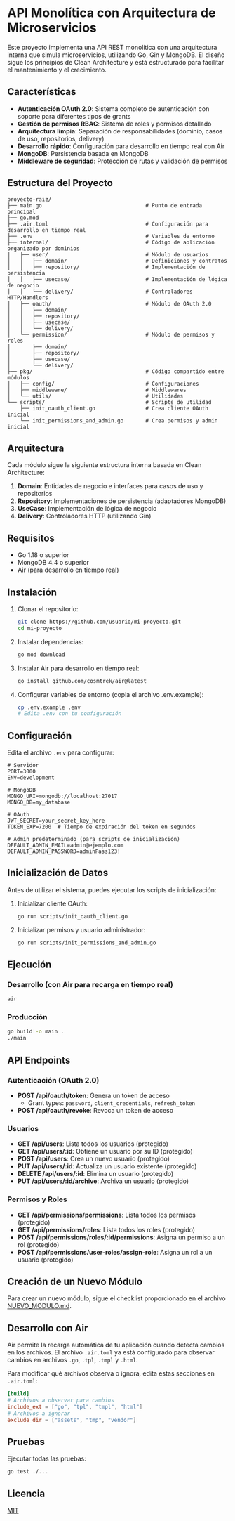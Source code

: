 # API Monolítica con Arquitectura de Microservicios

Este proyecto implementa una API REST monolítica con una arquitectura interna que simula microservicios, utilizando Go, Gin y MongoDB. El diseño sigue los principios de Clean Architecture y está estructurado para facilitar el mantenimiento y el crecimiento.

## Características

- **Autenticación OAuth 2.0**: Sistema completo de autenticación con soporte para diferentes tipos de grants
- **Gestión de permisos RBAC**: Sistema de roles y permisos detallado
- **Arquitectura limpia**: Separación de responsabilidades (dominio, casos de uso, repositorios, delivery)
- **Desarrollo rápido**: Configuración para desarrollo en tiempo real con Air
- **MongoDB**: Persistencia basada en MongoDB
- **Middleware de seguridad**: Protección de rutas y validación de permisos

## Estructura del Proyecto

```
proyecto-raiz/
├── main.go                                 # Punto de entrada principal
├── go.mod
├── .air.toml                               # Configuración para desarrollo en tiempo real
├── .env                                    # Variables de entorno
├── internal/                               # Código de aplicación organizado por dominios
│   ├── user/                               # Módulo de usuarios
│   │   ├── domain/                         # Definiciones y contratos
│   │   ├── repository/                     # Implementación de persistencia
│   │   ├── usecase/                        # Implementación de lógica de negocio
│   │   └── delivery/                       # Controladores HTTP/Handlers
│   ├── oauth/                              # Módulo de OAuth 2.0
│   │   ├── domain/
│   │   ├── repository/
│   │   ├── usecase/
│   │   └── delivery/
│   └── permission/                         # Módulo de permisos y roles
│       ├── domain/
│       ├── repository/
│       ├── usecase/
│       └── delivery/
├── pkg/                                    # Código compartido entre módulos
│   ├── config/                             # Configuraciones
│   ├── middleware/                         # Middlewares
│   └── utils/                              # Utilidades
└── scripts/                                # Scripts de utilidad
    ├── init_oauth_client.go                # Crea cliente OAuth inicial
    └── init_permissions_and_admin.go       # Crea permisos y admin inicial
```

## Arquitectura

Cada módulo sigue la siguiente estructura interna basada en Clean Architecture:

1. **Domain**: Entidades de negocio e interfaces para casos de uso y repositorios
2. **Repository**: Implementaciones de persistencia (adaptadores MongoDB)
3. **UseCase**: Implementación de lógica de negocio
4. **Delivery**: Controladores HTTP (utilizando Gin)

## Requisitos

- Go 1.18 o superior
- MongoDB 4.4 o superior
- Air (para desarrollo en tiempo real)

## Instalación

1. Clonar el repositorio:
   ```bash
   git clone https://github.com/usuario/mi-proyecto.git
   cd mi-proyecto
   ```

2. Instalar dependencias:
   ```bash
   go mod download
   ```

3. Instalar Air para desarrollo en tiempo real:
   ```bash
   go install github.com/cosmtrek/air@latest
   ```

4. Configurar variables de entorno (copia el archivo .env.example):
   ```bash
   cp .env.example .env
   # Edita .env con tu configuración
   ```

## Configuración

Edita el archivo `.env` para configurar:

```
# Servidor
PORT=3000
ENV=development

# MongoDB
MONGO_URI=mongodb://localhost:27017
MONGO_DB=my_database

# OAuth
JWT_SECRET=your_secret_key_here
TOKEN_EXP=7200  # Tiempo de expiración del token en segundos

# Admin predeterminado (para scripts de inicialización)
DEFAULT_ADMIN_EMAIL=admin@ejemplo.com
DEFAULT_ADMIN_PASSWORD=adminPass123!
```

## Inicialización de Datos

Antes de utilizar el sistema, puedes ejecutar los scripts de inicialización:

1. Inicializar cliente OAuth:
   ```bash
   go run scripts/init_oauth_client.go
   ```

2. Inicializar permisos y usuario administrador:
   ```bash
   go run scripts/init_permissions_and_admin.go
   ```

## Ejecución

### Desarrollo (con Air para recarga en tiempo real)

```bash
air
```

### Producción

```bash
go build -o main .
./main
```

## API Endpoints

### Autenticación (OAuth 2.0)

- **POST /api/oauth/token**: Genera un token de acceso
    - Grant types: `password`, `client_credentials`, `refresh_token`
- **POST /api/oauth/revoke**: Revoca un token de acceso

### Usuarios

- **GET /api/users**: Lista todos los usuarios (protegido)
- **GET /api/users/:id**: Obtiene un usuario por su ID (protegido)
- **POST /api/users**: Crea un nuevo usuario (protegido)
- **PUT /api/users/:id**: Actualiza un usuario existente (protegido)
- **DELETE /api/users/:id**: Elimina un usuario (protegido)
- **PUT /api/users/:id/archive**: Archiva un usuario (protegido)

### Permisos y Roles

- **GET /api/permissions/permissions**: Lista todos los permisos (protegido)
- **GET /api/permissions/roles**: Lista todos los roles (protegido)
- **POST /api/permissions/roles/:id/permissions**: Asigna un permiso a un rol (protegido)
- **POST /api/permissions/user-roles/assign-role**: Asigna un rol a un usuario (protegido)

## Creación de un Nuevo Módulo

Para crear un nuevo módulo, sigue el checklist proporcionado en el archivo [NUEVO_MODULO.md](./NUEVO_MODULO.md).

## Desarrollo con Air

Air permite la recarga automática de tu aplicación cuando detecta cambios en los archivos. El archivo `.air.toml` ya está configurado para observar cambios en archivos `.go`, `.tpl`, `.tmpl` y `.html`.

Para modificar qué archivos observa o ignora, edita estas secciones en `.air.toml`:

```toml
[build]
# Archivos a observar para cambios
include_ext = ["go", "tpl", "tmpl", "html"]
# Archivos a ignorar
exclude_dir = ["assets", "tmp", "vendor"]
```

## Pruebas

Ejecutar todas las pruebas:

```bash
go test ./...
```

## Licencia

[MIT](LICENSE)